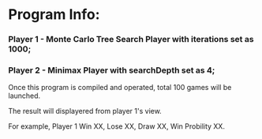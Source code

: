 # Program Info:

### Player 1 - Monte Carlo Tree Search Player with iterations set as 1000;

### Player 2 - Minimax Player with searchDepth set as 4;

Once this program is compiled and operated, total 100 games will be launched. 

The result will displayered from player 1's view. 

For example, Player 1 Win XX, Lose XX, Draw XX, Win Probility XX.
